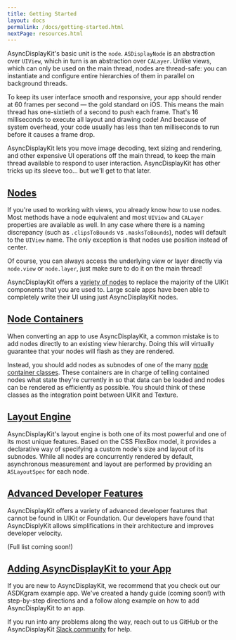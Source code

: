 ```yaml
---
title: Getting Started
layout: docs
permalink: /docs/getting-started.html
nextPage: resources.html
---
```


AsyncDisplayKit's basic unit is the `node`.  `ASDisplayNode` is an abstraction
over `UIView`, which in turn is an abstraction over `CALayer`.  Unlike views, which
can only be used on the main thread, nodes are thread-safe:  you can
instantiate and configure entire hierarchies of them in parallel on background
threads.

To keep its user interface smooth and responsive, your app should render at 60
frames per second &mdash; the gold standard on iOS.  This means the main thread
has one-sixtieth of a second to push each frame.  That's 16 milliseconds to
execute all layout and drawing code!  And because of system overhead, your code
usually has less than ten milliseconds to run before it causes a frame drop.

AsyncDisplayKit lets you move image decoding, text sizing and rendering, and
other expensive UI operations off the main thread, to keep the main thread available to 
respond to user interaction.  AsyncDisplayKit has other tricks up its
sleeve too... but we'll get to that later.

<h2><a href = "node-overview.html">Nodes</a></h2>

If you're used to working with views, you already know how to use nodes.  Most methods have a node equivalent and most `UIView` and `CALayer` properties are available as well.  In any case where there is a naming discrepancy (such as `.clipsToBounds` vs `.masksToBounds`), nodes will default to the `UIView` name.  The only exception is that nodes use position instead of center.

Of course, you can always access the underlying view or layer directly via `node.view` or `node.layer`, just make sure to do it on the main thread!

AsyncDisplayKit offers a <a href = "node-overview.html">variety of nodes</a> to replace the majority of the UIKit components that you are used to. Large scale apps have been able to completely write their UI using just AsyncDisplayKit nodes. 

<h2><a href = "containers-overview.html">Node Containers</a></h2>

When converting an app to use AsyncDisplayKit, a common mistake is to add nodes directly to an existing view hierarchy.  Doing this will virtually guarantee that your nodes will flash as they are rendered.  

Instead, you should add nodes as subnodes of one of the many <a href = "containers-overview.html">node container classes</a>.  These containers are in charge of telling contained nodes what state they're currently in so that data can be loaded and nodes can be rendered as efficiently as possible.  You should think of these classes as the integration point between UIKit and Texture.

<h2><a href = "/docs/layout-engine.html">Layout Engine</a></h2>

AsyncDisplayKit's layout engine is both one of its most powerful and one of its most unique features.  Based on the CSS FlexBox model, it provides a declarative way of specifying a custom node's size and layout of its subnodes.  While all nodes are concurrently rendered by default, asynchronous measurement and layout are performed by providing an `ASLayoutSpec` for each node.

<h2><a href = "/docs/layout-engine.html">Advanced Developer Features</a></h2>

AsyncDisplayKit offers a variety of advanced developer features that cannot be found in UIKit or Foundation.  Our developers have found that AsyncDisplyKit allows simplifications in their architecture and improves developer velocity. 

(Full list coming soon!)

<h2><a href = "/docs/layout-engine.html">Adding AsyncDisplayKit to your App</a></h2>

If you are new to AsyncDisplayKit, we recommend that you check out our ASDKgram example app. We've created a handy guide (coming soon!) with step-by-step directions and a follow along example on how to add AsyncDisplayKit to an app. 

If you run into any problems along the way, reach out to us GitHub or the AsyncDisplayKit <a href = "/docs/resources.html#slack">Slack community</a> for help.
